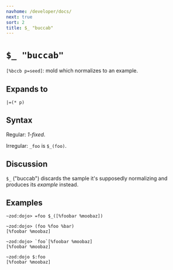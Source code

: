 ```yaml
---
navhome: /developer/docs/
next: true
sort: 2
title: $_ "buccab"
---
```


# `$_ "buccab"`

`[%bccb p=seed]`: mold which normalizes to an example.

## Expands to

```
|=(* p)
```

## Syntax

Regular: *1-fixed*.

Irregular: `_foo` is `$_(foo)`.

## Discussion

`$_` ("buccab") discards the sample it's supposedly normalizing 
and produces its *example* instead.

## Examples

```
~zod:dojo> =foo $_([%foobar %moobaz])

~zod:dojo> (foo %foo %bar)
[%foobar %moobaz]

~zod:dojo> `foo`[%foobar %moobaz]
[%foobar %moobaz]

~zod:dojo $:foo
[%foobar %moobaz]
```
